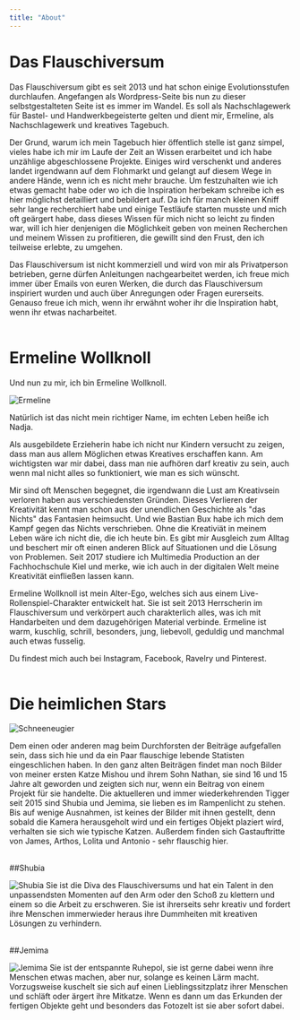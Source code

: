 ```yaml
---
title: "About"
---
```


# Das Flauschiversum

Das Flauschiversum gibt es seit 2013 und hat schon einige Evolutionsstufen durchlaufen. Angefangen als Wordpress-Seite bis nun zu dieser selbstgestalteten Seite ist es immer im Wandel. Es soll als Nachschlagewerk für Bastel- und Handwerkbegeisterte gelten und dient mir, Ermeline, als Nachschlagewerk und kreatives Tagebuch. 

Der Grund, warum ich mein Tagebuch hier öffentlich stelle ist ganz simpel, vieles habe ich mir im Laufe der Zeit an Wissen erarbeitet und ich habe unzählige abgeschlossene Projekte. Einiges wird verschenkt und anderes landet irgendwann auf dem Flohmarkt und gelangt auf diesem Wege in andere Hände, wenn ich es nicht mehr brauche. Um festzuhalten wie ich etwas gemacht habe oder wo ich die Inspiration herbekam schreibe ich es hier möglichst detailliert und bebildert auf. Da ich für manch kleinen Kniff sehr lange recherchiert habe und einige Testläufe starten musste und mich oft geärgert habe, dass dieses Wissen für mich nicht so leicht zu finden war, will ich hier denjenigen die Möglichkeit geben von meinen Recherchen und meinem Wissen zu profitieren, die gewillt sind den Frust, den ich teilweise erlebte, zu umgehen. 

Das Flauschiversum ist nicht kommerziell und wird von mir als Privatperson betrieben, gerne dürfen Anleitungen nachgearbeitet werden, ich freue mich immer über Emails von euren Werken, die durch das Flauschiversum inspiriert wurden und auch über Anregungen oder Fragen eurerseits. Genauso freue ich mich, wenn ihr erwähnt woher ihr die Inspiration habt, wenn ihr etwas nacharbeitet.
<br></br>

# Ermeline Wollknoll

Und nun zu mir, ich bin Ermeline Wollknoll.

![Ermeline](/images/Ermeline.jpg)

Natürlich ist das nicht mein richtiger Name, im echten Leben heiße ich Nadja.

Als ausgebildete Erzieherin habe ich nicht nur Kindern versucht zu zeigen, dass man aus allem Möglichen etwas Kreatives erschaffen kann. Am wichtigsten war mir dabei, dass man nie aufhören darf kreativ zu sein, auch wenn mal nicht alles so funktioniert, wie man es sich wünscht. 

Mir sind oft Menschen begegnet, die irgendwann die Lust am Kreativsein verloren haben aus verschiedensten Gründen. Dieses Verlieren der Kreativität kennt man schon aus der unendlichen Geschichte als "das Nichts" das Fantasien heimsucht. Und wie Bastian Bux habe ich mich dem Kampf gegen das Nichts verschrieben. Ohne die Kreativiät in meinem Leben wäre ich nicht die, die ich heute bin. Es gibt mir Ausgleich zum Alltag und beschert mir oft einen anderen Blick auf Situationen und die Lösung von Problemen. Seit 2017 studiere ich Multimedia Production an der Fachhochschule Kiel und merke, wie ich auch in der digitalen Welt meine Kreativität einfließen lassen kann.

Ermeline Wollknoll ist mein Alter-Ego, welches sich aus einem Live-Rollenspiel-Charakter entwickelt hat. Sie ist seit 2013 Herrscherin im Flauschiversum und verkörpert auch charakterlich alles, was ich mit Handarbeiten und dem dazugehörigen Material verbinde. Ermeline ist warm, kuschlig, schrill, besonders, jung, liebevoll, geduldig und manchmal auch etwas fusselig. 

Du findest mich auch bei Instagram, Facebook, Ravelry und Pinterest.
<br></br>

# Die heimlichen Stars

![Schneeneugier](/images/_1010638.jpg)

Dem einen oder anderen mag beim Durchforsten der Beiträge aufgefallen sein, dass sich hie und da ein Paar flauschige lebende Statisten eingeschlichen haben. In den ganz alten Beiträgen findet man noch Bilder von meiner ersten Katze Mishou und ihrem Sohn Nathan, sie sind 16 und 15 Jahre alt geworden und zeigten sich nur, wenn ein Beitrag von einem Projekt für sie handelte. Die aktuelleren und immer wiederkehrenden Tigger seit 2015 sind Shubia und Jemima, sie lieben es im Rampenlicht zu stehen. Bis auf wenige Ausnahmen, ist keines der Bilder mit ihnen gestellt, denn sobald die Kamera herausgeholt wird und ein fertiges Objekt plaziert wird, verhalten sie sich wie typische Katzen. Außerdem finden sich Gastauftritte von James, Arthos, Lolita und Antonio - sehr flauschig hier.
<br></br>

##Shubia

![Shubia](/images/_1010369.jpg)
Sie ist die Diva des Flauschiversums und hat ein Talent in den unpassendsten Momenten auf den Arm oder den Schoß zu klettern und einem so die Arbeit zu erschweren. Sie ist ihrerseits sehr kreativ und fordert ihre Menschen immerwieder heraus ihre Dummheiten mit kreativen Lösungen zu verhindern.
<br></br>

##Jemima

![Jemima](/images/_1050175.jpg)
Sie ist der entspannte Ruhepol, sie ist gerne dabei wenn ihre Menschen etwas machen, aber nur, solange es keinen Lärm macht. Vorzugsweise kuschelt sie sich auf einen Lieblingssitzplatz ihrer Menschen und schläft oder ärgert ihre Mitkatze. Wenn es dann um das Erkunden der fertigen Objekte geht und besonders das Fotozelt ist sie aber sofort dabei.




